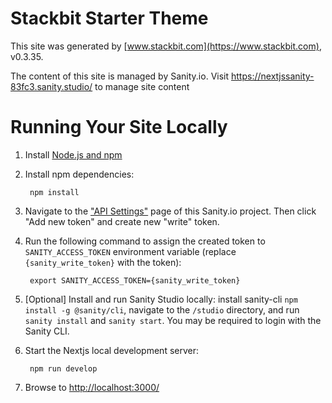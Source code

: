 # Stackbit Starter Theme

This site was generated by [www.stackbit.com](https://www.stackbit.com), v0.3.35.

The content of this site is managed by Sanity.io. Visit https://nextjssanity-83fc3.sanity.studio/ to manage site content

# Running Your Site Locally

1. Install [Node.js and npm](https://nodejs.org/en/)

1. Install npm dependencies:

        npm install

1. Navigate to the ["API Settings"](https://manage.sanity.io/projects/z1ye9wdg/settings/api) page of this Sanity.io project. Then click "Add new token" and create new "write" token.

1. Run the following command to assign the created token to `SANITY_ACCESS_TOKEN` environment variable (replace `{sanity_write_token}` with the token):

        export SANITY_ACCESS_TOKEN={sanity_write_token}

1. [Optional] Install and run Sanity Studio locally: install sanity-cli `npm install -g @sanity/cli`, navigate to the `/studio` directory, and run `sanity install` and `sanity start`.
You may be required to login with the Sanity CLI.

1. Start the Nextjs local development server:

        npm run develop

1. Browse to [http://localhost:3000/](http://localhost:3000/)
